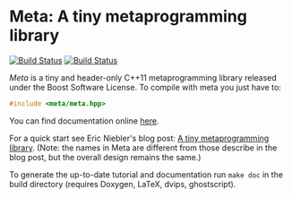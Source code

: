 # Meta: A tiny metaprogramming library

[![Build Status](https://travis-ci.org/Manu343726/meta.svg?branch=master)](https://travis-ci.org/Manu343726/meta)
[![Build Status](https://webapi.biicode.com/v1/badges/manu343726/manu343726/meta/master)](https://www.biicode.com/manu343726/meta) 

*Meta* is a tiny and header-only C++11 metaprogramming library released under the
Boost Software License. To compile with meta you just have to:

```.cpp
#include <meta/meta.hpp>
```

You can find documentation online [here](https://ericniebler.github.io/meta/index.html).

For a quick start see Eric Niebler's blog post:
[A tiny metaprogramming library](http://ericniebler.com/2014/11/13/tiny-metaprogramming-library/). (Note: the names in Meta are different from those describe in the blog post, but the overall design remains the same.)

To generate the up-to-date tutorial and documentation run `make doc` in the
build directory (requires Doxygen, LaTeX, dvips, ghostscript).
